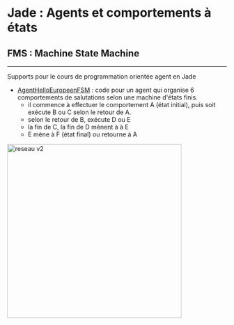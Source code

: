 # Jade : Agents et comportements à états

## FMS : Machine State Machine

---

Supports pour le cours de programmation orientée agent en Jade

- [AgentHelloEuropeenFSM](https://github.com/EmmanuelADAM/jade/blob/master/fsm/salutations/AgentHelloEuropeenFSM.java) :
  code pour un agent qui organise 6 comportements de salutations selon une machine d'états finis.
    - il commence à effectuer le comportement A (état initial), puis soit exécute B ou C selon le retour de A.
    - selon le retour de B, exécute D ou E
    - la fin de C, la fin de D mènent à à E
    - E mène à F (état final)  ou retourne à A


<!-- 
```
@startuml fsmSalutations

hide empty description
state choixFromB <<choice>>

[*] -> A
state choixFromA <<choice>>
A -> choixFromA
choixFromA -- > B
choixFromA -- > C
state choixFromB <<choice>>
B-- > choixFromB
choixFromB -- > D
choixFromB -- > E
state synchroCD <<fork>>
C-> synchroCD
D--  > synchroCD
synchroCD -- > E
state choixFromE <<choice>>
choixFromE <- E  
A <-- choixFromE 
choixFromE -> F
F -- > [*]

@enduml```

-->
<img src="fsmSalutations.png" alt="reseau v2" height="400"/>

